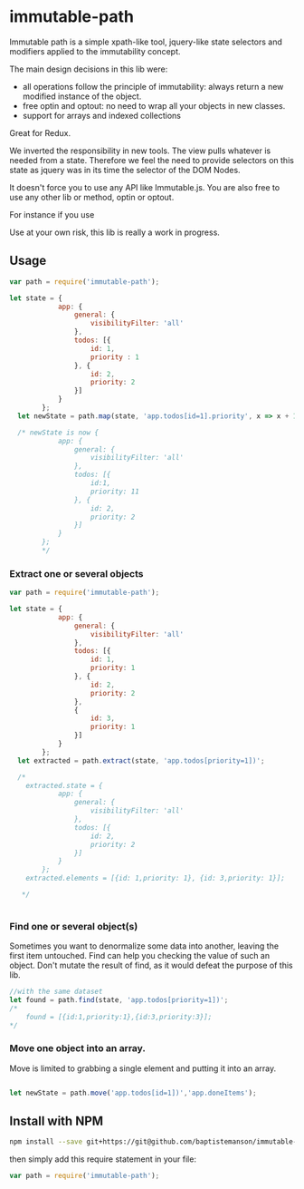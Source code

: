 # immutable-path
Immutable path is a simple xpath-like tool, jquery-like state selectors and modifiers applied to the immutability concept.

The main design decisions in this lib were:
- all operations follow the principle of immutability: always return a new modified instance of the object.
- free optin and optout: no need to wrap all your objects in new classes.
- support for arrays and indexed collections

Great for Redux.

We inverted the responsibility in new tools. The view pulls whatever is needed from a state. Therefore we feel the need to provide selectors on this state as jquery was in its time the selector of the DOM Nodes.




It doesn't force you to use any API like Immutable.js. You are also free to use any other lib or method, optin or optout.

For instance if you use

Use at your own risk, this lib is really a work in progress.

## Usage

```javascript
var path = require('immutable-path');

let state = {
            app: {
                general: {
                    visibilityFilter: 'all'
                },
                todos: [{
                    id: 1,
                    priority : 1
                }, {
                    id: 2,
                    priority: 2
                }]
            }
        };
  let newState = path.map(state, 'app.todos[id=1].priority', x => x + 10 );

  /* newState is now {
            app: {
                general: {
                    visibilityFilter: 'all'
                },
                todos: [{
                    id:1,
                    priority: 11
                }, {
                    id: 2,
                    priority: 2
                }]
            }
        };
        */
  ```

### Extract one or several objects

```javascript
var path = require('immutable-path');

let state = {
            app: {
                general: {
                    visibilityFilter: 'all'
                },
                todos: [{
                    id: 1,
                    priority: 1
                }, {
                    id: 2,
                    priority: 2
                },
                {
                    id: 3,
                    priority: 1
                }]
            }
        };
  let extracted = path.extract(state, 'app.todos[priority=1])';

  /*
    extracted.state = {
            app: {
                general: {
                    visibilityFilter: 'all'
                },
                todos: [{
                    id: 2,
                    priority: 2
                }]
            }
        };
    extracted.elements = [{id: 1,priority: 1}, {id: 3,priority: 1}];

   */
  
```
### Find one or several object(s)

Sometimes you want to denormalize some data into another, leaving the first item untouched.
Find can help you checking the value of such an object. Don't mutate the result of find, as it would defeat the purpose of this lib.

```javascript
//with the same dataset
let found = path.find(state, 'app.todos[priority=1])';
/*
    found = [{id:1,priority:1},{id:3,priority:3}];
*/
```

### Move one object into an array.

Move is limited to grabbing a single element and putting it into an array.

```javascript

let newState = path.move('app.todos[id=1])','app.doneItems');

```


## Install with NPM
  

  ```bash
  npm install --save git+https://git@github.com/baptistemanson/immutable-path
  ```
  then simply add this require statement in your file:
  ```javascript
  var path = require('immutable-path');
  ```
